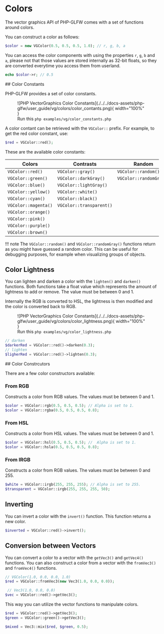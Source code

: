 # Colors

The vector graphics API of PHP-GLFW comes with a set of functions around colors.

You can construct a color as follows:

```php
$color = new VGColor(0.5, 0.5, 0.5, 1.0); // r, g, b, a
```

You can access the color components with using the properties `r`, `g`, `b` and `a`, please not that those values 
are stored internally as 32-bit floats, so they are converted everytime you access them from userland.

```php
echo $color->r; // 0.5
```

## Color Constants

PHP-GLFW provides a set of color constants.

<figure markdown>
![PHP VectorGraphics Color Constants](./../../docs-assets/php-glfw/user_guide/vg/colors/color_contants.png){ width="100%" }
  <figcaption>Run this <code>php examples/vg/color_constants.php</code></figcaption>
</figure>

A color contant can be retrieved with the `VGColor::` prefix. For example, to get the red color constant, use:

```php
$red = VGColor::red();
```

These are the available color constants:


| Colors                | Contrasts                | Random                 |
|-----------------------|--------------------------|------------------------|
| `VGColor::red()`      | `VGColor::gray()`        | `VGColor::random()`    |
| `VGColor::green()`    | `VGColor::darkGray()`    | `VGColor::randomGray()`|
| `VGColor::blue()`     | `VGColor::lightGray()`   |                        |
| `VGColor::yellow()`   | `VGColor::white()`       |                        |
| `VGColor::cyan()`     | `VGColor::black()`       |                        |
| `VGColor::magenta()`  | `VGColor::transparent()` |                        |
| `VGColor::orange()`   |                          |                        |
| `VGColor::pink()`     |                          |                        |
| `VGColor::purple()`   |                          |                        |
| `VGColor::brown()`    |                          |                        |

!!! note
    The `VGColor::random()` and `VGColor::randomGray()` functions return as you might have guessed a random color. 
    This can be useful for debugging purposes, for example when visualizing groups of objects.


## Color Lightness

You can lighten and darken a color with the `lighten()` and `darken()` functions. Both functions take a float value which represents the amount of lightness to add or remove. The value must be between 0 and 1.

Internally the RGB is converted to HSL, the lightness is then modified and the color is converted back to RGB.

<figure markdown>
![PHP VectorGraphics Color Constants](./../../docs-assets/php-glfw/user_guide/vg/colors/color_lightness.png){ width="100%" }
  <figcaption>Run this <code>php examples/vg/color_lightness.php</code></figcaption>
</figure>

```php
// darken
$darkerRed = VGColor::red()->darken(0.3);
// lighten
$ligherRed = VGColor::red()->lighten(0.3);
```

## Color Constrcutors 

There are a few color constructors available:

### From RGB

Constructs a color from RGB values. The values must be between 0 and 1. 

```php
$color = VGColor::rgb(0.5, 0.5, 0.5); // Alpha is set to 1.
$color = VGColor::rgba(0.5, 0.5, 0.5, 0.8);
```

### From HSL

Constructs a color from HSL values. The values must be between 0 and 1.

```php
$color = VGColor::hsl(0.5, 0.5, 0.5); //  Alpha is set to 1.
$color = VGColor::hsla(0.5, 0.5, 0.5, 0.8);
```

### From IRGB

Constructs a color from RGB values. The values must be between 0 and 255.

```php
$white = VGColor::irgb(255, 255, 255); // Alpha is set to 255.
$transparent = VGColor::irgb(255, 255, 255, 50);
```

## Inverting 

You can invert a color with the `invert()` function. This function returns a new color.

```php
$inverted = VGColor::red()->invert();
```

## Conversion between Vectors

You can convert a color to a vector with the `getVec3()` and `getVec4()` functions. You can also construct a color from a vector with the `fromVec3()` and `fromVec4()` functions.

```php
// VGColor(1.0, 0.0, 0.0, 1.0)
$red = VGColor::fromVec3(new Vec3(1.0, 0.0, 0.0));
```

```php
 // Vec3(1.0, 0.0, 0.0)
$vec = VGColor::red()->getVec3();
```

This way you can utilize the vector functions to manipulate colors.

```php
$red = VGColor::red()->getVec3();
$green = VGColor::green()->getVec3();

$mixed = Vec3::mix($red, $green, 0.5);
```